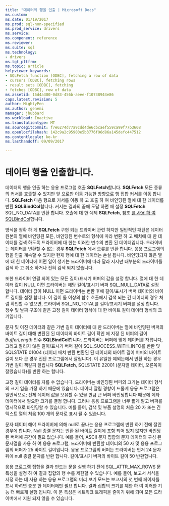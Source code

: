 ```yaml
---
title: "데이터의 행을 인출 | Microsoft Docs"
ms.custom: 
ms.date: 01/19/2017
ms.prod: sql-non-specified
ms.prod_service: drivers
ms.service: 
ms.component: reference
ms.reviewer: 
ms.suite: sql
ms.technology:
- drivers
ms.tgt_pltfrm: 
ms.topic: article
helpviewer_keywords:
- SQLFetch function [ODBC], fetching a row of data
- cursors [ODBC], fetching rows
- result sets [ODBC], fetching
- fetches [ODBC], row of data
ms.assetid: 16d4a380-0d83-456b-aeee-f10738944e86
caps.latest.revision: 5
author: MightyPen
ms.author: genemi
manager: jhubbard
ms.workload: Inactive
ms.translationtype: MT
ms.sourcegitcommit: f7e6274d77a9cdd4de6cbcaef559ca99f77b3608
ms.openlocfilehash: 142c9a2c95900e5b3776f96d86a145defc447512
ms.contentlocale: ko-kr
ms.lasthandoff: 09/09/2017

---
```

# <a name="fetching-a-row-of-data"></a>데이터 행을 인출합니다.
데이터의 행을 인출 하는 응용 프로그램 호출 **SQLFetch**합니다. **SQLFetch** 모든 종류의 커서를 호출할 수 있지만 앞 으로만 이동 가능한 방향으로 행 집합 커서를 이동 합니다. **SQLFetch** 다음 행으로 커서를 이동 하 고 호출 하 여 바인딩된 열에 대 한 데이터를 반환 **SQLBindCol**합니다. 커서는 결과의 끝에 도달 하면 때 설정 **SQLFetch** SQL_NO_DATA를 반환 합니다. 호출에 대 한 예제 **SQLFetch**, 참조 [를 사용 하 여 SQLBindCol](../../../odbc/reference/develop-app/using-sqlbindcol.md)합니다.  
  
 방식을 정확 하 게 **SQLFetch** 구현 되는 드라이버 관련 하지만 일반적인 패턴은 데이터 원본의 열에 바인딩된 모든, 바인딩된 변수로의 형식에 따라 변환 하 고 배치에 대 한 데이터를 검색 하도록 드라이버에 대 한는 이러한 변수의 변환 된 데이터입니다. 드라이버는 데이터를 변환할 수 없는 경우 **SQLFetch** 에서 오류를 반환 합니다. 응용 프로그램의 행을 인출 계속할 수 있지만 현재 행에 대 한 데이터는 손실 됩니다. 바인딩되지 않은 열에 대 한 데이터에 어떤 일이 생기는 드라이버에 따라 달라 지지만 대부분의 드라이버를 검색 하 고 취소 하거나 전혀 검색 되지 않습니다.  
  
 또한 드라이버 연결 되어 있는 모든 길이/표시기 버퍼의 값을 설정 합니다. 열에 대 한 데이터 값이 NULL 이면 드라이버는 해당 길이/표시기 버퍼 SQL_NULL_DATA로 설정 합니다. 데이터 값이 NULL 이면 드라이버는 변환 후에 길이/표시기 버퍼 데이터의 바이트 길이를 설정 합니다. 이 길이 둘 이상의 함수 호출에서 검색 되는 긴 데이터의 경우 처럼 확인할 수 없으면, 드라이버 SQL_NO_TOTAL를 길이/표시기 버퍼를 설정 합니다. 정수 및 날짜 구조에 같은 고정 길이 데이터 형식에 대 한 바이트 길이 데이터 형식의 크기입니다.  
  
 문자 및 이진 데이터와 같은 가변 길이 데이터에 대 한 드라이버는 열에 바인딩된 버퍼의 바이트 길이 대해 변환된 된 데이터의 바이트 길이 확인 에 지정 된 버퍼의 길이 *BufferLength* 인수 **SQLBindCol**합니다. 드라이버는 버퍼에 맞게 데이터를 자릅니다, 그리고 잘리지 않은 길이/표시기 버퍼 길이 SQL_SUCCESS_WITH_INFO를 반환 및 SQLSTATE 01004 (데이터 배치 반환 변환된 된 데이터의 바이트 길이 버퍼의 바이트 길이 보다 큰 경우 진단 프로그램에서 잘립니다). 이 유일한 예외는에서 반환 하는 경우 가변 길이 책갈피 잘립니다 **SQLFetch**, SQLSTATE 22001 (문자열 데이터, 오른쪽이 잘렸습니다)를 반환 하는 합니다.  
  
 고정 길이 데이터를 자를 수 없습니다, 드라이버는 바인딩된 버퍼의 크기는 데이터 형식의 크기 임을 가정 하기 때문에 있습니다. 데이터 잘림 경향이 드물게 응용 프로그램은 일반적으로; 전체 데이터 값을 보유할 수 있을 만큼 큰 버퍼 바인딩합니다 때문에 메타 데이터에서 필요한 크기를 결정 합니다. 그러나 응용 프로그램을 너무 짧게 알고 버퍼를 명시적으로 바인딩할 수 있습니다. 예를 들어, 검색 및 부품 설명의 처음 20 자 또는 긴 텍스트 열의 처음 100 개의 문자로 표시 될 수 있습니다.  
  
 문자 데이터 해야 드라이버에 의해 null로 끝나는 응용 프로그램에 반환 하기 전에 잘린 경우에 합니다. Null 종결 문자는 반환 된 바이트 길이에 포함 되어 있지 않지만 바인딩된 버퍼에 공간이 필요 없습니다. 예를 들어, ASCII 문자 집합의 문자 데이터의 구성 된 문자열을 사용 하 여 응용 프로그램, 드라이버에 반환할 데이터의 50 자 및 응용 프로그램의 버퍼가 25 바이트 길이입니다. 응용 프로그램의 버퍼는 드라이버는 먼저 24 문자 뒤에 null 종결 문자를 반환 합니다. 길이/표시기 버퍼의 바이트 길이 50 반환합니다.  
  
 응용 프로그램 집합을 결과 만드는 문을 실행 하기 전에 SQL_ATTR_MAX_ROWS 문 특성을 설정 하 여 결과 집합의 행 수를 제한할 수 있습니다. 예를 들어, 보고서 서식을 지정 하는 데 사용 하는 응용 프로그램의 미리 보기 모드는 보고서의 첫 번째 페이지를 표시 하려면 충분 한 데이터에만 필요 합니다. 결과 집합의 크기를 제한 하 여 이러한 기능 더 빠르게 실행 됩니다. 이 문 특성은 네트워크 트래픽을 줄이기 위해 되며 모든 드라이버에서 지원 되지 않을 수 있습니다.

